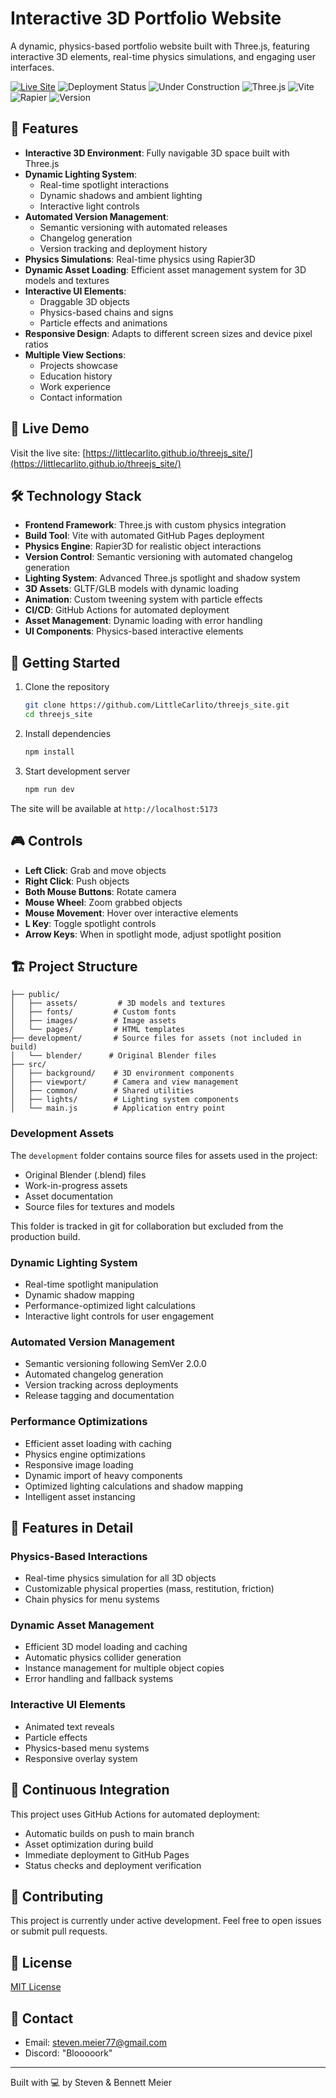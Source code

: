 # Interactive 3D Portfolio Website

A dynamic, physics-based portfolio website built with Three.js, featuring interactive 3D elements, real-time physics simulations, and engaging user interfaces.

[![Live Site](https://img.shields.io/badge/🌐_Live_Site-Visit-blue)](https://littlecarlito.github.io/threejs_site/)
![Deployment Status](https://github.com/LittleCarlito/threejs_site/actions/workflows/deploy.yml/badge.svg)
![Under Construction](https://img.shields.io/badge/status-under%20construction-yellow)
![Three.js](https://img.shields.io/badge/Three.js-black?logo=three.js)
![Vite](https://img.shields.io/badge/Vite-646CFF?logo=vite&logoColor=white)
![Rapier](https://img.shields.io/badge/Rapier-Physics-blue)
![Version](https://img.shields.io/github/v/release/LittleCarlito/threejs_site?include_prereleases)

## 🌟 Features

- **Interactive 3D Environment**: Fully navigable 3D space built with Three.js
- **Dynamic Lighting System**:
  - Real-time spotlight interactions
  - Dynamic shadows and ambient lighting
  - Interactive light controls
- **Automated Version Management**:
  - Semantic versioning with automated releases
  - Changelog generation
  - Version tracking and deployment history
- **Physics Simulations**: Real-time physics using Rapier3D
- **Dynamic Asset Loading**: Efficient asset management system for 3D models and textures
- **Interactive UI Elements**: 
  - Draggable 3D objects
  - Physics-based chains and signs
  - Particle effects and animations
- **Responsive Design**: Adapts to different screen sizes and device pixel ratios
- **Multiple View Sections**:
  - Projects showcase
  - Education history
  - Work experience
  - Contact information

## 🚀 Live Demo

Visit the live site: [https://littlecarlito.github.io/threejs_site/](https://littlecarlito.github.io/threejs_site/)

## 🛠️ Technology Stack

- **Frontend Framework**: Three.js with custom physics integration
- **Build Tool**: Vite with automated GitHub Pages deployment
- **Physics Engine**: Rapier3D for realistic object interactions
- **Version Control**: Semantic versioning with automated changelog generation
- **Lighting System**: Advanced Three.js spotlight and shadow system
- **3D Assets**: GLTF/GLB models with dynamic loading
- **Animation**: Custom tweening system with particle effects
- **CI/CD**: GitHub Actions for automated deployment
- **Asset Management**: Dynamic loading with error handling
- **UI Components**: Physics-based interactive elements

## 🚀 Getting Started

1. Clone the repository
    ```bash
    git clone https://github.com/LittleCarlito/threejs_site.git
    cd threejs_site
    ```

2. Install dependencies
    ```bash
    npm install
    ```

3. Start development server
    ```bash
    npm run dev
    ```

The site will be available at `http://localhost:5173`

## 🎮 Controls

- **Left Click**: Grab and move objects
- **Right Click**: Push objects
- **Both Mouse Buttons**: Rotate camera
- **Mouse Wheel**: Zoom grabbed objects
- **Mouse Movement**: Hover over interactive elements
- **L Key**: Toggle spotlight controls
- **Arrow Keys**: When in spotlight mode, adjust spotlight position

## 🏗️ Project Structure

```
├── public/
│   ├── assets/         # 3D models and textures
│   ├── fonts/         # Custom fonts
│   ├── images/        # Image assets
│   └── pages/         # HTML templates
├── development/       # Source files for assets (not included in build)
│   └── blender/      # Original Blender files
├── src/
│   ├── background/    # 3D environment components
│   ├── viewport/      # Camera and view management
│   ├── common/        # Shared utilities
│   ├── lights/        # Lighting system components
│   └── main.js        # Application entry point
```

### Development Assets
The `development` folder contains source files for assets used in the project:
- Original Blender (.blend) files
- Work-in-progress assets
- Asset documentation
- Source files for textures and models

This folder is tracked in git for collaboration but excluded from the production build.

### Dynamic Lighting System
- Real-time spotlight manipulation
- Dynamic shadow mapping
- Performance-optimized light calculations
- Interactive light controls for user engagement

### Automated Version Management
- Semantic versioning following SemVer 2.0.0
- Automated changelog generation
- Version tracking across deployments
- Release tagging and documentation

### Performance Optimizations

- Efficient asset loading with caching
- Physics engine optimizations
- Responsive image loading
- Dynamic import of heavy components
- Optimized lighting calculations and shadow mapping
- Intelligent asset instancing

## 🎨 Features in Detail

### Physics-Based Interactions
- Real-time physics simulation for all 3D objects
- Customizable physical properties (mass, restitution, friction)
- Chain physics for menu systems

### Dynamic Asset Management
- Efficient 3D model loading and caching
- Automatic physics collider generation
- Instance management for multiple object copies
- Error handling and fallback systems

### Interactive UI Elements
- Animated text reveals
- Particle effects
- Physics-based menu systems
- Responsive overlay system

## 🔄 Continuous Integration

This project uses GitHub Actions for automated deployment:
- Automatic builds on push to main branch
- Asset optimization during build
- Immediate deployment to GitHub Pages
- Status checks and deployment verification

## 🤝 Contributing

This project is currently under active development. Feel free to open issues or submit pull requests.

## 📝 License

[MIT License](LICENSE)

## 📧 Contact

- Email: steven.meier77@gmail.com
- Discord: "Blooooork"

---

Built with 💻 by Steven & Bennett Meier
